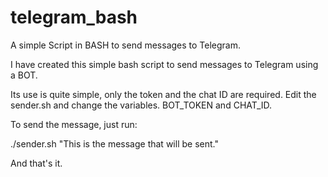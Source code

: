 # telegram_bash
A simple Script in BASH to send messages to Telegram.

I have created this simple bash script to send messages to Telegram using a BOT.

Its use is quite simple, only the token and the chat ID are required.
Edit the sender.sh and change the variables. 
BOT_TOKEN and CHAT_ID.

To send the message, just run:

 ./sender.sh "This is the message that will be sent."

And that's it.
